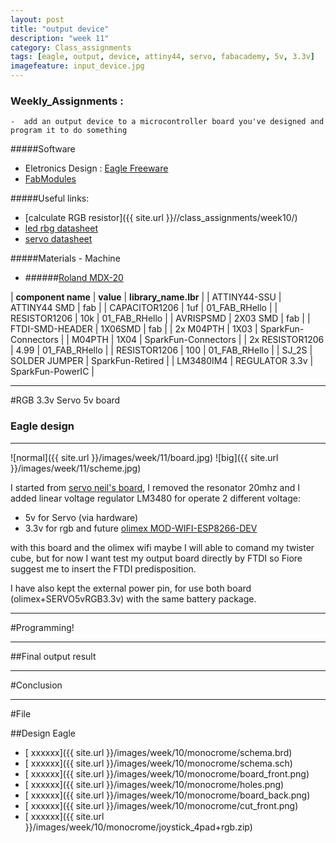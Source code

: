 ```yaml
---
layout: post
title: "output device"
description: "week 11"
category: Class_assignments
tags: [eagle, output, device, attiny44, servo, fabacademy, 5v, 3.3v]
imagefeature: input_device.jpg
---
```


### Weekly_Assignments :

	-  add an output device to a microcontroller board you've designed and program it to do something

#####Software

- Eletronics Design : [Eagle Freeware](http://www.cadsoftusa.com/download-eagle/)
- [FabModules](www.fabmodules.org)

#####Useful links:

- [calculate RGB resistor]({{ site.url }}//class_assignments/week10/)
- [led rbg datasheet](http://media.digikey.com/pdf/Data%20Sheets/CREE%20Power/CLV1A-FKB_Rev5.pdf)
- [servo datasheet]()

#####Materials - Machine

- ######[Roland MDX-20](http://www.rolanddg.com/product/3d/3d/mdx-20_15/mdx-20_15.html)


| **component name** | **value** | **library_name.lbr** |
| ATTINY44-SSU | ATTINY44 SMD | fab |
| CAPACITOR1206 | 1uf | 01_FAB_RHello |
| RESISTOR1206 | 10k | 01_FAB_RHello |
| AVRISPSMD | 2X03 SMD | fab |
| FTDI-SMD-HEADER | 1X06SMD | fab |
| 2x M04PTH | 1X03 | SparkFun-Connectors |
| M04PTH | 1X04 | SparkFun-Connectors |
| 2x RESISTOR1206 | 4.99 | 01_FAB_RHello |
| RESISTOR1206 | 100 | 01_FAB_RHello |
| SJ_2S | SOLDER JUMPER  | SparkFun-Retired |
| LM3480IM4 | REGULATOR 3.3v  | SparkFun-PowerIC |


****

#RGB 3.3v Servo 5v board 

### Eagle design

****

![normal]({{ site.url }}/images/week/11/board.jpg)
![big]({{ site.url }}/images/week/11/scheme.jpg)

I started from [servo neil's board](http://academy.cba.mit.edu/classes/output_devices/servo/hello.servo.44.png), I removed the resonator 20mhz and I added linear voltage regulator LM3480 for operate 2 different voltage:

- 5v for Servo (via hardware)
- 3.3v for rgb and future [olimex MOD-WIFI-ESP8266-DEV](https://www.olimex.com/Products/IoT/MOD-WIFI-ESP8266-DEV/open-source-hardware)

with this board and the olimex wifi maybe I will able to comand my twister cube, but for now I want test my output board directly by FTDI so Fiore suggest me to insert the FTDI predisposition. 

I have also kept the external power pin, for use both board (olimex+SERVO5vRGB3.3v) with the same battery package.



****

#Programming!

****



##Final output result 



 
****

#Conclusion

****



#File

##Design Eagle

- [<i class="fa fa-floppy-o"></i> xxxxxx]({{ site.url }}/images/week/10/monocrome/schema.brd)
- [<i class="fa fa-floppy-o"></i> xxxxxx]({{ site.url }}/images/week/10/monocrome/schema.sch)
- [<i class="fa fa-file-image-o"></i> xxxxxx]({{ site.url }}/images/week/10/monocrome/board_front.png)
- [<i class="fa fa-file-image-o"></i> xxxxxx]({{ site.url }}/images/week/10/monocrome/holes.png)
- [<i class="fa fa-file-image-o"></i> xxxxxx]({{ site.url }}/images/week/10/monocrome/board_back.png)
- [<i class="fa fa-file-image-o"></i> xxxxxx]({{ site.url }}/images/week/10/monocrome/cut_front.png)
- [<i class="fa fa-floppy-o"></i> xxxxxx]({{ site.url }}/images/week/10/monocrome/joystick_4pad+rgb.zip)